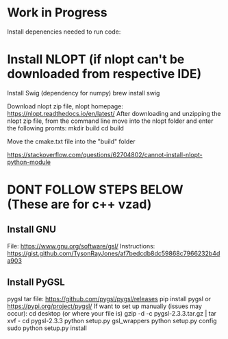 # Work in Progress
Install depenencies needed to run code:

# Install NLOPT (if nlopt can't be downloaded from respective IDE)
Install Swig (dependency for numpy)
brew install swig

Download nlopt zip file, nlopt homepage: https://nlopt.readthedocs.io/en/latest/
After downloading and unzipping the nlopt zip file, from the command line move into the nlopt folder and enter the following promts:
mkdir build
cd build

Move the cmake.txt file into the "build" folder

https://stackoverflow.com/questions/62704802/cannot-install-nlopt-python-module

# DONT FOLLOW STEPS BELOW (These are for c++ vzad)
## Install GNU
File: https://www.gnu.org/software/gsl/
Instructions: https://gist.github.com/TysonRayJones/af7bedcdb8dc59868c7966232b4da903

## Install PyGSL
pygsl tar file: https://github.com/pygsl/pygsl/releases 
pip install pygsl or https://pypi.org/project/pygsl/
If want to set up manually (issues may occur):
cd desktop (or where your file is)
gzip -d -c pygsl-2.3.3.tar.gz | tar xvf -
cd pygsl-2.3.3
python setup.py gsl_wrappers
python setup.py config
sudo python setup.py install

